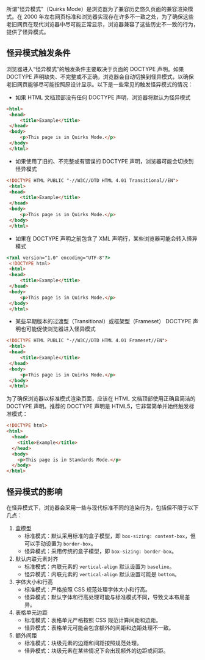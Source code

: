 所谓"怪异模式"（Quirks Mode）是浏览器为了兼容历史悠久页面的兼容渲染模式。在 2000 年左右网页标准和浏览器实现存在许多不一致之处，为了确保这些老旧网页在现代浏览器中尽可能正常显示，浏览器兼容了这些历史不一致的行为，提供了怪异模式。

## 怪异模式触发条件
浏览器进入“怪异模式”的触发条件主要取决于页面的 DOCTYPE 声明。如果 DOCTYPE 声明缺失、不完整或不正确，浏览器会自动切换到怪异模式，以确保老旧网页能够尽可能按照原设计显示。以下是一些常见的触发怪异模式的情况：

+ 如果 HTML 文档顶部没有任何 DOCTYPE 声明，浏览器将默认为怪异模式

```html
<html>
 <head>
     <title>Example</title>
 </head>
 <body>
     <p>This page is in Quirks Mode.</p>
 </body>
 </html>
```

+ 如果使用了旧的、不完整或有错误的 DOCTYPE 声明，浏览器可能会切换到怪异模式

```html
<!DOCTYPE HTML PUBLIC "-//W3C//DTD HTML 4.01 Transitional//EN">
 <html>
 <head>
     <title>Example</title>
 </head>
 <body>
     <p>This page is in Quirks Mode.</p>
 </body>
 </html>
```

+ 如果在 DOCTYPE 声明之前包含了 XML 声明行，某些浏览器可能会转入怪异模式

```html
<?xml version="1.0" encoding="UTF-8"?>
 <!DOCTYPE html>
 <html>
 <head>
     <title>Example</title>
 </head>
 <body>
     <p>This page is in Quirks Mode.</p>
 </body>
 </html>
```

+ 某些早期版本的过渡型（Transitional）或框架型（Frameset） DOCTYPE 声明也可能促使浏览器进入怪异模式

```html
<!DOCTYPE HTML PUBLIC "-//W3C//DTD HTML 4.01 Frameset//EN">
 <html>
 <head>
     <title>Example</title>
 </head>
 <body>
     <p>This page is in Quirks Mode.</p>
 </body>
 </html>
```



为了确保浏览器以标准模式渲染页面，应该在 HTML 文档顶部使用正确且简洁的 DOCTYPE 声明。推荐的 DOCTYPE 声明是 HTML5，它非常简单并始终触发标准模式：

```html
<!DOCTYPE html>
<html>
  <head>
    <title>Example</title>
  </head>
  <body>
    <p>This page is in Standards Mode.</p>
  </body>
</html>
```

## 怪异模式的影响
在怪异模式下，浏览器会采用一些与现代标准不同的渲染行为，包括但不限于以下几点：

1. 盒模型
    - 标准模式：默认采用标准的盒子模型，即 `box-sizing: content-box`，但可以手动设置为 `border-box`。
    - 怪异模式：采用传统的盒子模型，即 `box-sizing: border-box`。
2. 默认内联元素对齐
    - 标准模式：内联元素的 `vertical-align` 默认设置为 `baseline`。
    - 怪异模式：内联元素的 `vertical-align` 默认设置可能是 `bottom`。
3. 字体大小和行高
    - 标准模式：严格按照 CSS 规范处理字体大小和行高。
    - 怪异模式：默认字体和行高处理可能与标准模式不同，导致文本布局差异。
4. 表格单元边距
    - 标准模式：表格单元严格按照 CSS 规范计算间距和边距。
    - 怪异模式：表格单元可能会包含额外的间距和边距处理不一致。
5. 额外间距
    - 标准模式：块级元素的边距和间距按照规范处理。
    - 怪异模式：块级元素在某些情况下会出现额外的边距或间距。

